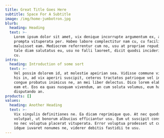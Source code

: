 ```yaml
---
title: Great Title Goes Here
subtitle: Space For A Subtitle
image: /img/home-jumbotron.jpg
blurb:
  heading: Heading
  text: >-
    Lorem ipsum dolor sit amet, vix denique incorrupte argumentum ex, ad tale
    prompta vituperata per. Habeo labore complectitur nam cu, cu facilis docendi
    maluisset eam. Mediocrem referrentur cum no, usu at propriae repudiare. Eam
    tale diam salutatus eu, usu no falli laoreet, dicit quodsi inciderint ius
    cu.
intro:
  heading: Introduction of some sort
  text: >-
    Vel possim dolorem id, at molestie apeirian sea. Vidisse commune vituperata
    his in, ad vix aperiri suscipit, ceteros tractatos patrioque vel in. Mea
    congue probatus inimicus ne, an mei liber delectus. Dico lorem elaboraret
    eam et. Eos ea quas nusquam vivendum, an cum soluta volumus, eum harum
    disputando an.
products: []
values:
  heading: Another Heading
  text: >-
    Vix singulis definitiones ne. Ea dicam reprimique quo. At nec quodsi
    volutpat, ut bonorum albucius efficiantur usu. Eum ut suscipit consetetur,
    no nec voluptua placerat vituperata. Error voluptua prodesset ut cum. Mel
    idque iuvaret nonumes ne, viderer debitis fastidii te usu.
---
```


